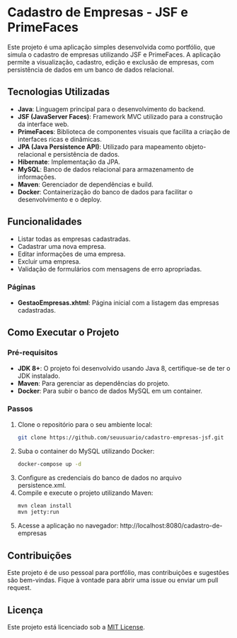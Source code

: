 # Cadastro de Empresas - JSF e PrimeFaces

Este projeto é uma aplicação simples desenvolvida como portfólio, que simula o cadastro de empresas utilizando JSF e PrimeFaces. A aplicação permite a visualização, cadastro, edição e exclusão de empresas, com persistência de dados em um banco de dados relacional.

## Tecnologias Utilizadas

- **Java**: Linguagem principal para o desenvolvimento do backend.
- **JSF (JavaServer Faces)**: Framework MVC utilizado para a construção da interface web.
- **PrimeFaces**: Biblioteca de componentes visuais que facilita a criação de interfaces ricas e dinâmicas.
- **JPA (Java Persistence API)**: Utilizado para mapeamento objeto-relacional e persistência de dados.
- **Hibernate**: Implementação da JPA.
- **MySQL**: Banco de dados relacional para armazenamento de informações.
- **Maven**: Gerenciador de dependências e build.
- **Docker**: Containerização do banco de dados para facilitar o desenvolvimento e o deploy.

## Funcionalidades

- Listar todas as empresas cadastradas.
- Cadastrar uma nova empresa.
- Editar informações de uma empresa.
- Excluir uma empresa.
- Validação de formulários com mensagens de erro apropriadas.

### Páginas

- **GestaoEmpresas.xhtml**: Página inicial com a listagem das empresas cadastradas.

## Como Executar o Projeto

### Pré-requisitos

- **JDK 8+**: O projeto foi desenvolvido usando Java 8, certifique-se de ter o JDK instalado.
- **Maven**: Para gerenciar as dependências do projeto.
- **Docker**: Para subir o banco de dados MySQL em um container.

### Passos

1. Clone o repositório para o seu ambiente local:
   ```bash
   git clone https://github.com/seuusuario/cadastro-empresas-jsf.git
   
2. Suba o container do MySQL utilizando Docker:
   ```bash
   docker-compose up -d

3. Configure as credenciais do banco de dados no arquivo persistence.xml.
4. Compile e execute o projeto utilizando Maven:
   ```bash
   mvn clean install
   mvn jetty:run

5. Acesse a aplicação no navegador:
   http://localhost:8080/cadastro-de-empresas

## Contribuições
Este projeto é de uso pessoal para portfólio, mas contribuições e sugestões são bem-vindas. Fique à vontade para abrir uma issue ou enviar um pull request.

## Licença
Este projeto está licenciado sob a [MIT License](./LICENSE).
